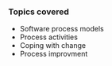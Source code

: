### Topics covered

- Software process models
- Process activities
- Coping with change
- Process improvment
